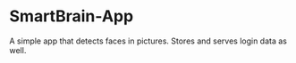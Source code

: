 # SmartBrain-App
A simple app that detects faces in pictures. Stores and serves login data as well.
